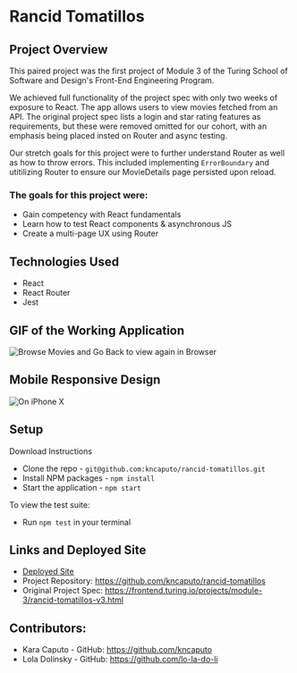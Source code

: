 # Rancid Tomatillos


## Project Overview 
This paired project was the first project of Module 3 of the Turing School of Software and Design's Front-End Engineering Program. 

We achieved full functionality of the project spec with only two weeks of exposure to React. The app allows users to view movies fetched from an API. The original project spec lists a login and star rating features as requirements, but these were removed omitted for our cohort, with an emphasis being placed insted on Router and async testing.

Our stretch goals for this project were to further understand Router as well as how to throw errors. This included implementing `ErrorBoundary` and utitilizing Router to ensure our MovieDetails page persisted upon reload. 

### The goals for this project were:
  - Gain competency with React fundamentals
  - Learn how to test React components & asynchronous JS
  - Create a multi-page UX using Router

## Technologies Used
- React
- React Router
- Jest

## GIF of the Working Application
![Browse Movies and Go Back to view again in Browser](https://media.giphy.com/media/czKcOebs3ddx2uqDJ2/giphy.gif)

## Mobile Responsive Design
![On iPhone X](https://media.giphy.com/media/OEgGnzskIjJHTE81Vg/giphy.gif)

## Setup
Download Instructions 
- Clone the repo - `git@github.com:kncaputo/rancid-tomatillos.git`
- Install NPM packages - `npm install`
- Start the application - `npm start`

To view the test suite:
- Run `npm test` in your terminal

## Links and Deployed Site
- [Deployed Site](http://kncaputo.github.io/rancid-tomatillos)
- Project Repository: https://github.com/kncaputo/rancid-tomatillos
- Original Project Spec: https://frontend.turing.io/projects/module-3/rancid-tomatillos-v3.html

## Contributors:
- Kara Caputo - GitHub: https://github.com/kncaputo
- Lola Dolinsky - GitHub: https://github.com/lo-la-do-li
